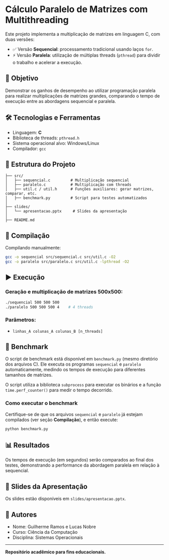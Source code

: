 # Cálculo Paralelo de Matrizes com Multithreading

Este projeto implementa a multiplicação de matrizes em linguagem C, com duas versões:

- ✅ Versão **Sequencial**: processamento tradicional usando laços `for`.
- ⚡ Versão **Paralela**: utilização de múltiplas threads (`pthread`) para dividir o trabalho e acelerar a execução.

## 🧠 Objetivo

Demonstrar os ganhos de desempenho ao utilizar programação paralela para realizar multiplicações de matrizes grandes, comparando o tempo de execução entre as abordagens sequencial e paralela.

## 🛠️ Tecnologias e Ferramentas

- Linguagem: **C**
- Biblioteca de threads: `pthread.h`
- Sistema operacional alvo: Windows/Linux
- Compilador: `gcc`

## 📁 Estrutura do Projeto

```
├── src/
│   ├── sequencial.c         # Multiplicação sequencial
│   ├── paralelo.c           # Multiplicação com threads
│   ├── util.c / util.h      # Funções auxiliares: gerar matrizes, comparar, etc.
│   ├── benchmark.py         # Script para testes automatizados
│
├── slides/
│   └── apresentacao.pptx     # Slides da apresentação
│
├── README.md
```

## 📌 Compilação

Compilando manualmente:

```bash
gcc -o sequencial src/sequencial.c src/util.c -O2
gcc -o paralelo src/paralelo.c src/util.c -lpthread -O2
```

## ▶️ Execução

### Geração e multiplicação de matrizes 500x500:

```bash
./sequencial 500 500 500
./paralelo 500 500 500 4    # 4 threads
```

### Parâmetros:

- `linhas_A colunas_A colunas_B [n_threads]`

## 🚀 Benchmark

O script de benchmark está disponível em `benchmark.py` (mesmo diretório dos arquivos C). Ele executa os programas `sequencial` e `paralelo` automaticamente, medindo os tempos de execução para diferentes tamanhos de matrizes.

O script utiliza a biblioteca `subprocess` para executar os binários e a função `time.perf_counter()` para medir o tempo decorrido.

### Como executar o benchmark

Certifique-se de que os arquivos `sequencial` e `paralelo` já estejam compilados (ver seção **Compilação**), e então execute:

```bash
python benchmark.py
```

## 📊 Resultados

Os tempos de execução (em segundos) serão comparados ao final dos testes, demonstrando a performance da abordagem paralela em relação à sequencial.

## 📎 Slides da Apresentação

Os slides estão disponíveis em `slides/apresentacao.pptx`.

## 🧠 Autores

- Nome: Guilherme Ramos e Lucas Nobre
- Curso: Ciência da Computação
- Disciplina: Sistemas Operacionais

---

**Repositório acadêmico para fins educacionais.**
